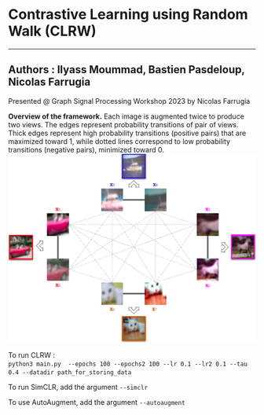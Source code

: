 # Contrastive Learning using Random Walk (CLRW)
---
Authors : Ilyass Moummad, Bastien Pasdeloup, Nicolas Farrugia
---

Presented @ Graph Signal Processing Workshop 2023 by Nicolas Farrugia

**Overview of the framework.** Each image is augmented twice to produce two views. The edges represent probability transitions of pair of views. Thick edges represent high probability transitions (positive pairs) that are maximized toward 1, while dotted lines correspond to low probability transitions (negative pairs), minimized toward 0.\
![alt text](https://github.com/ilyassmoummad/CLRW/blob/master/CLRW_fig.png)

To run CLRW :\
```python3 main.py  --epochs 100 --epochs2 100 --lr 0.1 --lr2 0.1 --tau 0.4 --datadir path_for_storing_data```

To run SimCLR, add the argument ```--simclr```

To use AutoAugment, add the argument ```--autoaugment```
